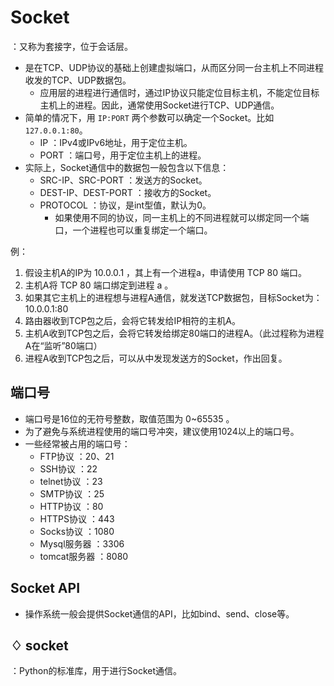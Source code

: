 # Socket

：又称为套接字，位于会话层。
- 是在TCP、UDP协议的基础上创建虚拟端口，从而区分同一台主机上不同进程收发的TCP、UDP数据包。
  - 应用层的进程进行通信时，通过IP协议只能定位目标主机，不能定位目标主机上的进程。因此，通常使用Socket进行TCP、UDP通信。
- 简单的情况下，用 `IP:PORT` 两个参数可以确定一个Socket。比如`127.0.0.1:80`。
  - IP ：IPv4或IPv6地址，用于定位主机。
  - PORT ：端口号，用于定位主机上的进程。
- 实际上，Socket通信中的数据包一般包含以下信息：
  - SRC-IP、SRC-PORT ：发送方的Socket。
  - DEST-IP、DEST-PORT ：接收方的Socket。
  - PROTOCOL ：协议，是int型值，默认为0。
    - 如果使用不同的协议，同一主机上的不同进程就可以绑定同一个端口，一个进程也可以重复绑定一个端口。

例：
1. 假设主机A的IP为 10.0.0.1 ，其上有一个进程a，申请使用 TCP 80 端口。
2. 主机A将 TCP 80 端口绑定到进程 a 。
3. 如果其它主机上的进程想与进程A通信，就发送TCP数据包，目标Socket为：10.0.0.1:80
4. 路由器收到TCP包之后，会将它转发给IP相符的主机A。
5. 主机A收到TCP包之后，会将它转发给绑定80端口的进程A。（此过程称为进程A在“监听”80端口）
6. 进程A收到TCP包之后，可以从中发现发送方的Socket，作出回复。

## 端口号

- 端口号是16位的无符号整数，取值范围为 0~65535 。
- 为了避免与系统进程使用的端口号冲突，建议使用1024以上的端口号。
- 一些经常被占用的端口号：
  - FTP协议     ：20、21
  - SSH协议     ：22
  - telnet协议  ：23
  - SMTP协议    ：25
  - HTTP协议    ：80
  - HTTPS协议   ：443
  - Socks协议   ：1080
  - Mysql服务器  ：3306
  - tomcat服务器 ：8080

## Socket API

- 操作系统一般会提供Socket通信的API，比如bind、send、close等。

## ♢ socket

：Python的标准库，用于进行Socket通信。
